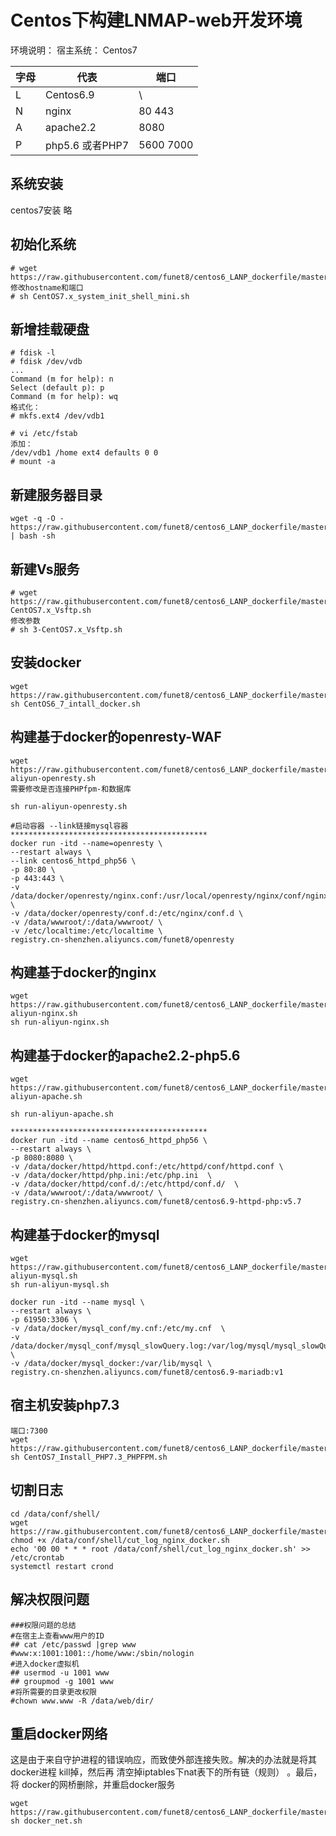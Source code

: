 # Centos下构建LNMAP-web开发环境

环境说明：
宿主系统： Centos7

| 字母| 代表 | 端口 |
|---|---|---|
| L | Centos6.9 | \ |
| N | nginx |80 443|
| A | apache2.2 | 8080 |
| P | php5.6 或者PHP7 |5600 7000 |

## 系统安装
centos7安装 略

## 初始化系统

```
# wget https://raw.githubusercontent.com/funet8/centos6_LANP_dockerfile/master/shell/CentOS7.x_system_init_shell_mini.sh
修改hostname和端口
# sh CentOS7.x_system_init_shell_mini.sh
```

## 新增挂载硬盘
```
# fdisk -l
# fdisk /dev/vdb
...
Command (m for help): n
Select (default p): p
Command (m for help): wq
格式化：
# mkfs.ext4 /dev/vdb1

# vi /etc/fstab 
添加：
/dev/vdb1 /home ext4 defaults 0 0 
# mount -a

```


## 新建服务器目录
```
wget -q -O - https://raw.githubusercontent.com/funet8/centos6_LANP_dockerfile/master/shell/create_dir.sh | bash -sh
```

## 新建Vs服务
```
# wget https://raw.githubusercontent.com/funet8/centos6_LANP_dockerfile/master/shell/3-CentOS7.x_Vsftp.sh
修改参数
# sh 3-CentOS7.x_Vsftp.sh

```


## 安装docker
```
wget https://raw.githubusercontent.com/funet8/centos6_LANP_dockerfile/master/shell/CentOS6_7_intall_docker.sh
sh CentOS6_7_intall_docker.sh
```


## 构建基于docker的openresty-WAF
```
wget https://raw.githubusercontent.com/funet8/centos6_LANP_dockerfile/master/shell/run-aliyun-openresty.sh
需要修改是否连接PHPfpm-和数据库

sh run-aliyun-openresty.sh

#启动容器 --link链接mysql容器
********************************************
docker run -itd --name=openresty \
--restart always \
--link centos6_httpd_php56 \
-p 80:80 \
-p 443:443 \
-v /data/docker/openresty/nginx.conf:/usr/local/openresty/nginx/conf/nginx.conf \
-v /data/docker/openresty/conf.d:/etc/nginx/conf.d \
-v /data/wwwroot/:/data/wwwroot/ \
-v /etc/localtime:/etc/localtime \
registry.cn-shenzhen.aliyuncs.com/funet8/openresty

```

## 构建基于docker的nginx
```
wget https://raw.githubusercontent.com/funet8/centos6_LANP_dockerfile/master/shell/run-aliyun-nginx.sh
sh run-aliyun-nginx.sh
```

## 构建基于docker的apache2.2-php5.6
```
wget https://raw.githubusercontent.com/funet8/centos6_LANP_dockerfile/master/shell/run-aliyun-apache.sh

sh run-aliyun-apache.sh

********************************************
docker run -itd --name centos6_httpd_php56 \
--restart always \
-p 8080:8080 \
-v /data/docker/httpd/httpd.conf:/etc/httpd/conf/httpd.conf \
-v /data/docker/httpd/php.ini:/etc/php.ini  \
-v /data/docker/httpd/conf.d/:/etc/httpd/conf.d/  \
-v /data/wwwroot/:/data/wwwroot/ \
registry.cn-shenzhen.aliyuncs.com/funet8/centos6.9-httpd-php:v5.7
```


## 构建基于docker的mysql
```
wget https://raw.githubusercontent.com/funet8/centos6_LANP_dockerfile/master/shell/run-aliyun-mysql.sh
sh run-aliyun-mysql.sh

docker run -itd --name mysql \
--restart always \
-p 61950:3306 \
-v /data/docker/mysql_conf/my.cnf:/etc/my.cnf  \
-v /data/docker/mysql_conf/mysql_slowQuery.log:/var/log/mysql/mysql_slowQuery.log \
-v /data/docker/mysql_docker:/var/lib/mysql \
registry.cn-shenzhen.aliyuncs.com/funet8/centos6.9-mariadb:v1

```

## 宿主机安装php7.3
```
端口:7300
wget https://raw.githubusercontent.com/funet8/centos6_LANP_dockerfile/master/shell/CentOS7_Install_PHP7.3_PHPFPM.sh
sh CentOS7_Install_PHP7.3_PHPFPM.sh

```


## 切割日志

```
cd /data/conf/shell/
wget https://raw.githubusercontent.com/funet8/centos6_LANP_dockerfile/master/shell/cut_log_nginx_docker.sh
chmod +x /data/conf/shell/cut_log_nginx_docker.sh
echo '00 00 * * * root /data/conf/shell/cut_log_nginx_docker.sh' >> /etc/crontab
systemctl restart crond
```

## 解决权限问题
```
###权限问题的总结
#在宿主上查看www用户的ID
## cat /etc/passwd |grep www
#www:x:1001:1001::/home/www:/sbin/nologin
#进入docker虚拟机
## usermod -u 1001 www
## groupmod -g 1001 www
#将所需要的目录更改权限
#chown www.www -R /data/web/dir/
```


## 重启docker网络

这是由于来自守护进程的错误响应，而致使外部连接失败。解决的办法就是将其docker进程 kill掉，然后再 清空掉iptables下nat表下的所有链（规则） 。最后，将 docker的网桥删除，并重启docker服务
```
wget https://raw.githubusercontent.com/funet8/centos6_LANP_dockerfile/master/shell/docker_net.sh
sh docker_net.sh
```

